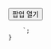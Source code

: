 <!DOCTYPE html>
<html lang="en">
<head>
    <meta charset="UTF-8">
    <meta name="viewport" content="width=device-width, initial-scale=1.0">
    <title>팝업 예제</title>
    <style>
        #popupContainer {
            display: none;
            position: fixed;
            top: 50%;
            left: 50%;
            transform: translate(-50%, -50%);
            width: 400px;
            height: 300px;
            background-color: #f1f1f1;
            border: 1px solid #ccc;
            box-shadow: 0 2px 10px rgba(0, 0, 0, 0.1);
            z-index: 1000;
            text-align: center;
            padding: 20px;
        }
        #overlay {
            display: none;
            position: fixed;
            top: 0;
            left: 0;
            width: 100%;
            height: 100%;
            background: rgba(0, 0, 0, 0.5);
            z-index: 999;
        }
    </style>
</head>
<body>

<button onclick="showPopup()">팝업 열기</button>

<div id="overlay" onclick="closePopup()"></div>

<div id="popupContainer" onclick="showAd()">
    <p>이 창을 클릭하면 광고가 표시됩니다.</p>
</div>

<script>
    function showPopup() {
        document.getElementById('popupContainer').style.display = 'block';
        document.getElementById('overlay').style.display = 'block';
    }

    function closePopup() {
        document.getElementById('popupContainer').style.display = 'none';
        document.getElementById('overlay').style.display = 'none';
    }

    function showAd() {
        closePopup(); // 팝업을 닫고
        // 광고 코드 삽입
        document.body.innerHTML += `
            <ins class="adsbygoogle"
                 style="display:block; margin-top: 20px;"
                 data-ad-client="ca-pub-9374368296307755"
                 data-ad-slot="9952845435"
                 data-ad-format="auto"
                 data-full-width-responsive="true"></ins>
            <script>
                 (adsbygoogle = window.adsbygoogle || []).push({});
            </script>
        `;
    }
</script>

<!-- 광고 스크립트 -->
<script async src="https://pagead2.googlesyndication.com/pagead/js/adsbygoogle.js?client=ca-pub-9374368296307755"
     crossorigin="anonymous"></script>

</body>
</html>
